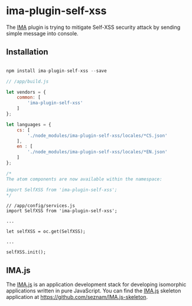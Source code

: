 # ima-plugin-self-xss

The [IMA](https://imajs.io) plugin is trying to mitigate Self-XSS security attack by sending simple
 message into console.

## Installation

```javascript

npm install ima-plugin-self-xss --save

```

```javascript
// /app/build.js

let vendors = {
    common: [
        'ima-plugin-self-xss'
    ]
};

let languages = {
	cs: [
		'./node_modules/ima-plugin-self-xss/locales/*CS.json'
	],
	en : [
		'./node_modules/ima-plugin-self-xss/locales/*EN.json'
	]
};

/*
The atom components are now available within the namespace:

import SelfXSS from 'ima-plugin-self-xss';
*/
```

```
// /app/config/services.js
import SelfXSS from 'ima-plugin-self-xss';

...

let selfXSS = oc.get(SelfXSS);

...

selfXSS.init();

```

## IMA.js

The [IMA.js](https://imajs.io) is an application development stack for developing
isomorphic applications written in pure JavaScript.
You can find the [IMA.js](https://imajs.io) skeleton application at <https://github.com/seznam/IMA.js-skeleton>.
